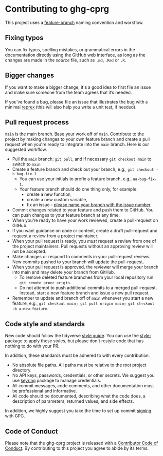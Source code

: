 # Contributing to ghg-cprg

This project uses a [feature-branch](https://deepsource.io/blog/git-branch-naming-conventions/) naming convention and workflow.


## Fixing typos

You can fix typos, spelling mistakes, or grammatical errors in the documentation directly using the GitHub web interface, as long as the changes are made in the _source_ file, such as `.md`, `.Rmd` or `.R`. 

## Bigger changes

If you want to make a bigger change, it's a good idea to first file an issue and make sure someone from the team agrees that it’s needed. 

If you’ve found a bug, please file an issue that illustrates the bug with a minimal 
[reprex](https://www.tidyverse.org/help/#reprex) (this will also help you write a unit test, if needed).

## Pull request process

`main` is the main branch. Base your work off of `main`.
Contribute to the project by making changes to your own feature branch and create a pull request when you're ready to integrate into the `main` branch. Here is our suggested workflow.

* Pull the `main` branch; `git pull`, and if necessary `git checkout main` to switch to `main`
* Create a feature branch and check out your branch, e.g., `git checkout -b bug-fix-1`
  * You can use your initials to prefix a feature branch, e.g., `aa-bug-fix-1`.
  * Your feature branch should do one thing only, for example: 
    * create a new function,
    * create a new custom variable,  
    * fix an issue - [please name your branch with the issue number](https://deepsource.io/blog/git-branch-naming-conventions/)
* Commit changes related to your feature and push them to GitHub. You can push changes to your feature branch at any time.
* When you're ready to have your work reviewed, create a pull-request on GitHub.
* If you want guidance on code or content, create a draft pull-request and request a review from a project maintainer.
* When your pull request is ready, you _must_ request a review from one of the project maintainers. Pull requests without an approving review will not be accepted.
* Make changes or respond to comments in your pull-request reviews. New commits pushed to your branch will update the pull-request.
* When your pull request is approved, the reviewer will merge your branch into main and may delete your branch from GitHub.
  * To remove deleted feature branches from your local repository run `git remote prune origin`.
  * Do not attempt to push additional commits to a merged pull-request. Instead, start a new feature branch and issue a new pull request.
* Remember to update and branch off of `main` whenever you start a new feature, e.g., `git checkout main; git pull origin main; git checkout -b a-new-feature`.


## Code style and standards

New code should follow the tidyverse [style guide](https://style.tidyverse.org). You can use the [styler](https://CRAN.R-project.org/package=styler) package to apply these styles, but please don't restyle code that has nothing to do with your PR.  

In addition, these standards must be adhered to with every contribution.

- No absolute file paths. All paths must be relative to the root project directory.
- No API keys, passwords, credentials, or other secrets. We suggest you use [keyring](https://cran.r-project.org/web/packages/keyring/index.html) package to manage credentials. 
- All commit messages, code comments, and other documentation must be professional and informative. 
- All code should be documented, describing what the code does, a description of parameters, returned values, and side effects. 

In addition, we highly suggest you take the time to set up commit [signing](https://docs.github.com/en/authentication/managing-commit-signature-verification/signing-commits) with GPG.  

## Code of Conduct

Please note that the ghg-cprg project is released with a [Contributor Code of Conduct](CODE_OF_CONDUCT.md). By contributing to this project you agree to abide by its terms.
